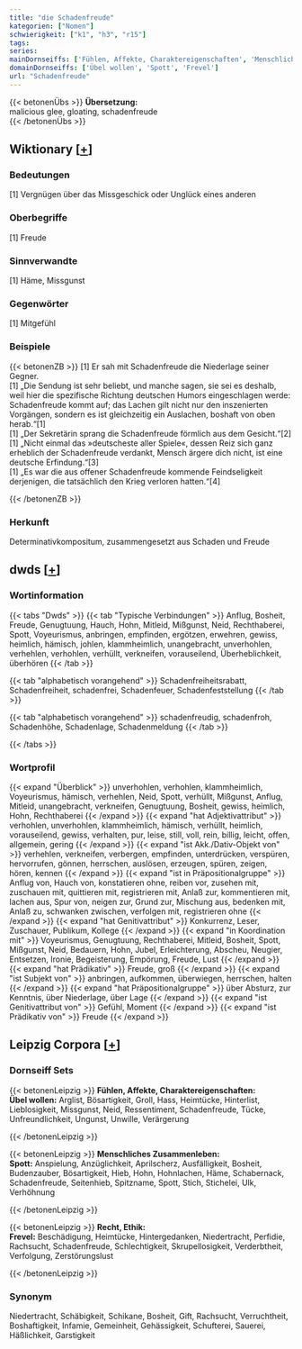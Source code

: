 ```yaml
---
title: "die Schadenfreude"
kategorien: ["Nomen"]
schwierigkeit: ["k1", "h3", "r15"]
tags:
series:
mainDornseiffs: ['Fühlen, Affekte, Charaktereigenschaften', 'Menschliches Zusammenleben', 'Recht, Ethik']
domainDornseiffs: ['Übel wollen', 'Spott', 'Frevel']
url: "Schadenfreude"
---
```


{{< betonenÜbs >}}
**Übersetzung:**  
malicious glee, gloating, schadenfreude  
{{< /betonenÜbs >}}

## Wiktionary [[+](https://de.wiktionary.org/wiki/Schadenfreude)]

### Bedeutungen
[1] Vergnügen über das Missgeschick oder Unglück eines anderen  

### Oberbegriffe
[1] Freude  

### Sinnverwandte
[1] Häme, Missgunst  

### Gegenwörter
[1] Mitgefühl  

### Beispiele
{{< betonenZB >}}
[1] Er sah mit Schadenfreude die Niederlage seiner Gegner.  
[1] „Die Sendung ist sehr beliebt, und manche sagen, sie sei es deshalb, weil hier die spezifische Richtung deutschen Humors eingeschlagen werde: Schadenfreude kommt auf; das Lachen gilt nicht nur den inszenierten Vorgängen, sondern es ist gleichzeitig ein Auslachen, boshaft von oben herab.“[1]  
[1] „Der Sekretärin sprang die Schadenfreude förmlich aus dem Gesicht.“[2]  
[1] „Nicht einmal das »deutscheste aller Spiele«, dessen Reiz sich ganz erheblich der Schadenfreude verdankt, Mensch ärgere dich nicht, ist eine deutsche Erfindung.“[3]  
[1] „Es war die aus offener Schadenfreude kommende Feindseligkeit derjenigen, die tatsächlich den Krieg verloren hatten.“[4]  

{{< /betonenZB >}}
### Herkunft
Determinativkompositum, zusammengesetzt aus Schaden und Freude  



## dwds [[+](https://www.dwds.de/wb/Schadenfreude)]

### Wortinformation
{{< tabs "Dwds" >}}
{{< tab "Typische Verbindungen" >}}
Anflug, Bosheit, Freude, Genugtuung, Hauch, Hohn, Mitleid, Mißgunst, Neid, Rechthaberei, Spott, Voyeurismus, anbringen, empfinden, ergötzen, erwehren, gewiss, heimlich, hämisch, johlen, klammheimlich, unangebracht, unverhohlen, verhehlen, verhohlen, verhüllt, verkneifen, vorauseilend, Überheblichkeit, überhören
{{< /tab >}}

{{< tab "alphabetisch vorangehend" >}}
Schadenfreiheitsrabatt, Schadenfreiheit, schadenfrei, Schadenfeuer, Schadenfeststellung
{{< /tab >}}

{{< tab "alphabetisch vorangehend" >}}
schadenfreudig, schadenfroh, Schadenhöhe, Schadenlage, Schadenmeldung
{{< /tab >}}

{{< /tabs >}}

### Wortprofil
{{< expand "Überblick" >}} unverhohlen, verhohlen, klammheimlich, Voyeurismus, hämisch, verhehlen, Neid, Spott, verhüllt, Mißgunst, Anflug, Mitleid, unangebracht, verkneifen, Genugtuung, Bosheit, gewiss, heimlich, Hohn, Rechthaberei {{< /expand >}}
{{< expand "hat Adjektivattribut" >}} verhohlen, unverhohlen, klammheimlich, hämisch, verhüllt, heimlich, vorauseilend, gewiss, verhalten, pur, leise, still, voll, rein, billig, leicht, offen, allgemein, gering {{< /expand >}}
{{< expand "ist Akk./Dativ-Objekt von" >}} verhehlen, verkneifen, verbergen, empfinden, unterdrücken, verspüren, hervorrufen, gönnen, herrschen, auslösen, erzeugen, spüren, zeigen, hören, kennen {{< /expand >}}
{{< expand "ist in Präpositionalgruppe" >}} Anflug von, Hauch von, konstatieren ohne, reiben vor, zusehen mit, zuschauen mit, quittieren mit, registrieren mit, Anlaß zur, kommentieren mit, lachen aus, Spur von, neigen zur, Grund zur, Mischung aus, bedenken mit, Anlaß zu, schwanken zwischen, verfolgen mit, registrieren ohne {{< /expand >}}
{{< expand "hat Genitivattribut" >}} Konkurrenz, Leser, Zuschauer, Publikum, Kollege {{< /expand >}}
{{< expand "in Koordination mit" >}} Voyeurismus, Genugtuung, Rechthaberei, Mitleid, Bosheit, Spott, Mißgunst, Neid, Bedauern, Hohn, Jubel, Erleichterung, Abscheu, Neugier, Entsetzen, Ironie, Begeisterung, Empörung, Freude, Lust {{< /expand >}}
{{< expand "hat Prädikativ" >}} Freude, groß {{< /expand >}}
{{< expand "ist Subjekt von" >}} anbringen, aufkommen, überwiegen, herrschen, halten {{< /expand >}}
{{< expand "hat Präpositionalgruppe" >}} über Absturz, zur Kenntnis, über Niederlage, über Lage {{< /expand >}}
{{< expand "ist Genitivattribut von" >}} Gefühl, Moment {{< /expand >}}
{{< expand "ist Prädikativ von" >}} Freude {{< /expand >}}

## Leipzig Corpora [[+](https://corpora.uni-leipzig.de/en/res?word=Schadenfreude&corpusId=deu_newscrawl-public_2018)]

### Dornseiff Sets
{{< betonenLeipzig >}}
**Fühlen, Affekte, Charaktereigenschaften:**  
**Übel wollen:** Arglist, Bösartigkeit, Groll, Hass, Heimtücke, Hinterlist, Lieblosigkeit, Missgunst, Neid, Ressentiment, Schadenfreude, Tücke, Unfreundlichkeit, Ungunst, Unwille, Verärgerung  

{{< /betonenLeipzig >}}


{{< betonenLeipzig >}}
**Menschliches Zusammenleben:**  
**Spott:** Anspielung, Anzüglichkeit, Aprilscherz, Ausfälligkeit, Bosheit, Budenzauber, Bösartigkeit, Hieb, Hohn, Hohnlachen, Häme, Schabernack, Schadenfreude, Seitenhieb, Spitzname, Spott, Stich, Stichelei, Ulk, Verhöhnung  

{{< /betonenLeipzig >}}


{{< betonenLeipzig >}}
**Recht, Ethik:**  
**Frevel:** Beschädigung, Heimtücke, Hintergedanken, Niedertracht, Perfidie, Rachsucht, Schadenfreude, Schlechtigkeit, Skrupellosigkeit, Verderbtheit, Verfolgung, Zerstörungslust  

{{< /betonenLeipzig >}}

### Synonym
Niedertracht, Schäbigkeit, Schikane, Bosheit, Gift, Rachsucht, Verruchtheit, Boshaftigkeit, Infamie, Gemeinheit, Gehässigkeit, Schufterei, Sauerei, Häßlichkeit, Garstigkeit

